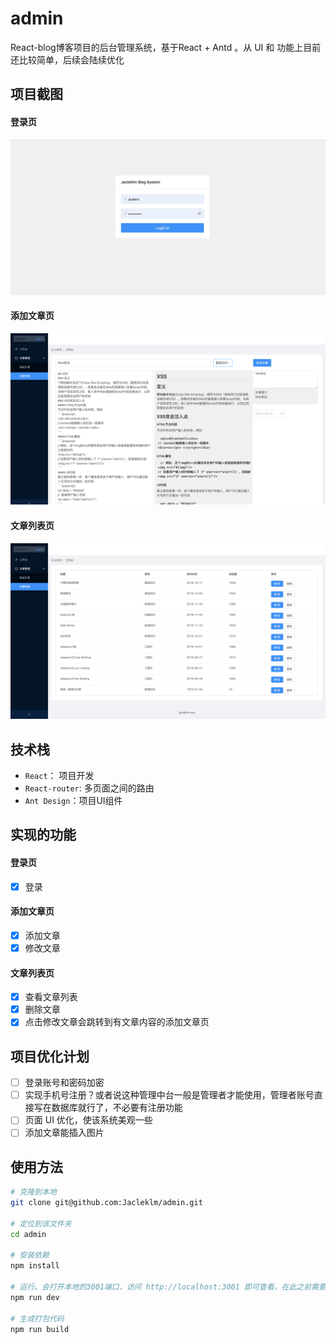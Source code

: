 # admin
React-blog博客项目的后台管理系统，基于React + Antd 。从 UI 和 功能上目前还比较简单，后续会陆续优化

## 项目截图
#### 登录页
![登录页](./public/后台登录页.png)
#### 添加文章页
![添加文章页](./public/后台添加文章页.png)
#### 文章列表页
![文章列表页](./public/后台文章列表页.png)

## 技术栈
* `React`： 项目开发
* `React-router`: 多页面之间的路由
* `Ant Design`：项目UI组件

## 实现的功能
#### 登录页
- [x] 登录
#### 添加文章页
- [x] 添加文章
- [x] 修改文章
#### 文章列表页
- [x] 查看文章列表
- [x] 删除文章
- [x] 点击修改文章会跳转到有文章内容的添加文章页

## 项目优化计划
- [ ] 登录账号和密码加密
- [ ] 实现手机号注册？或者说这种管理中台一般是管理者才能使用，管理者账号直接写在数据库就行了，不必要有注册功能
- [ ] 页面 UI 优化，使该系统美观一些
- [ ] 添加文章能插入图片

## 使用方法

``` bash
# 克隆到本地
git clone git@github.com:Jacleklm/admin.git

# 定位到该文件夹
cd admin

# 安装依赖
npm install

# 运行。会打开本地的3001端口，访问 http://localhost:3001 即可查看。在此之前需要先运行博客项目的数据中台
npm run dev

# 生成打包代码
npm run build
```


